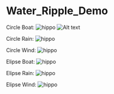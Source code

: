 # Water_Ripple_Demo

Circle Boat:
![hippo](https://i.giphy.com/media/v1.Y2lkPTc5MGI3NjExNHFtZWdvbTJzM2gwa3dtZzJhcXRhbXIxemhqcHgxZGxudnY3aWI1diZlcD12MV9pbnRlcm5hbF9naWZfYnlfaWQmY3Q9Zw/k7F8HJjl7INq3ofX0w/giphy.gif)
<img src="https://i.giphy.com/media/v1.Y2lkPTc5MGI3NjExNHFtZWdvbTJzM2gwa3dtZzJhcXRhbXIxemhqcHgxZGxudnY3aWI1diZlcD12MV9pbnRlcm5hbF9naWZfYnlfaWQmY3Q9Zw/k7F8HJjl7INq3ofX0w/giphy.gif" alt="Alt text">

Circle Rain:
![hippo]([https://giphy.com/gifs/AicaRBrMJ2i1fymqum](https://giphy.com/gifs/AicaRBrMJ2i1fymqum))

Circle Wind:
![hippo]([https://giphy.com/gifs/WWMYHWEKlHINcM4fNt](https://giphy.com/gifs/WWMYHWEKlHINcM4fNt))

Elipse Boat:
![hippo]([https://giphy.com/gifs/OFQhnrBWkleW60msuy](https://giphy.com/gifs/OFQhnrBWkleW60msuy))

Elipse Rain:
![hippo]([https://giphy.com/gifs/k7F8HJjl7INq3ofX0w](https://giphy.com/gifs/k7F8HJjl7INq3ofX0w))

Elipse Wind:
![hippo]([https://giphy.com/gifs/ONgzE4YTgxWiF0Pz9P](https://giphy.com/gifs/ONgzE4YTgxWiF0Pz9P))
